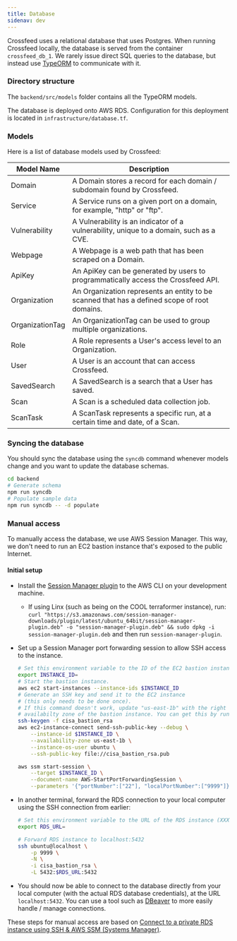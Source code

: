 ```yaml
---
title: Database
sidenav: dev
---
```


Crossfeed uses a relational database that uses Postgres. When running Crossfeed locally, the database is served from the container `crossfeed_db_1`. We rarely issue direct SQL queries to the database, but instead
use [TypeORM](https://typeorm.io/#/) to communicate with it.

### Directory structure

The `backend/src/models` folder contains all the TypeORM models.

The database is deployed onto AWS RDS. Configuration for this deployment is located in `infrastructure/database.tf`.

### Models

Here is a list of database models used by Crossfeed:

| Model Name      | Description                                                                                  |
| --------------- | -------------------------------------------------------------------------------------------- |
| Domain          | A Domain stores a record for each domain / subdomain found by Crossfeed.                     |
| Service         | A Service runs on a given port on a domain, for example, "http" or "ftp".                    |
| Vulnerability   | A Vulnerability is an indicator of a vulnerability, unique to a domain, such as a CVE.       |
| Webpage         | A Webpage is a web path that has been scraped on a Domain.                                   |
| ApiKey          | An ApiKey can be generated by users to programmatically access the Crossfeed API.            |
| Organization    | An Organization represents an entity to be scanned that has a defined scope of root domains. |
| OrganizationTag | An OrganizationTag can be used to group multiple organizations.                              |
| Role            | A Role represents a User's access level to an Organization.                                  |
| User            | A User is an account that can access Crossfeed.                                              |
| SavedSearch     | A SavedSearch is a search that a User has saved.                                             |
| Scan            | A Scan is a scheduled data collection job.                                                   |
| ScanTask        | A ScanTask represents a specific run, at a certain time and date, of a Scan.                 |

### Syncing the database

You should sync the database using the `syncdb` command whenever models change and
you want to update the database schemas.

```bash
cd backend
# Generate schema
npm run syncdb
# Populate sample data
npm run syncdb -- -d populate
```

### Manual access

To manually access the database, we use AWS Session Manager. This way, we don't need to run an EC2 bastion instance that's exposed to the public Internet.

#### Initial setup

- Install the [Session Manager plugin](https://docs.aws.amazon.com/systems-manager/latest/userguide/session-manager-working-with-install-plugin.html) to the AWS CLI on your development machine.
  - If using Linx (such as being on the COOL terraformer instance), run: `curl "https://s3.amazonaws.com/session-manager-downloads/plugin/latest/ubuntu_64bit/session-manager-plugin.deb" -o "session-manager-plugin.deb" && sudo dpkg -i session-manager-plugin.deb` and then run `session-manager-plugin`.
- Set up a Session Manager port forwarding session to allow SSH access to the instance.

  ```bash
  # Set this environment variable to the ID of the EC2 bastion instance (which should be in a private subnet, but able to connect to the RDS instance).
  export INSTANCE_ID=
  # Start the bastion instance.
  aws ec2 start-instances --instance-ids $INSTANCE_ID
  # Generate an SSH key and send it to the EC2 instance
  # (this only needs to be done once).
  # If this command doesn't work, update "us-east-1b" with the right
  # availabilty zone of the bastion instance. You can get this by running `aws ec2 describe-instances --instance-ids $INSTANCE_ID`.
  ssh-keygen -f cisa_bastion_rsa
  aws ec2-instance-connect send-ssh-public-key --debug \
      --instance-id $INSTANCE_ID \
      --availability-zone us-east-1b \
      --instance-os-user ubuntu \
      --ssh-public-key file://cisa_bastion_rsa.pub

  aws ssm start-session \
      --target $INSTANCE_ID \
      --document-name AWS-StartPortForwardingSession \
      --parameters '{"portNumber":["22"], "localPortNumber":["9999"]}'
  ```

- In another terminal, forward the RDS connection to your local computer using the SSH connection from earlier:

  ```bash
  # Set this environment variable to the URL of the RDS instance (XXX.rds.amazonaws.com)
  export RDS_URL=

  # Forward RDS instance to localhost:5432
  ssh ubuntu@localhost \
      -p 9999 \
      -N \
      -i cisa_bastion_rsa \
      -L 5432:$RDS_URL:5432
  ```

- You should now be able to connect to the database directly from your local computer (with the actual RDS database credentials), at the URL `localhost:5432`. You can use a tool such as [DBeaver](https://dbeaver.io/) to more easily handle / manage connections.

These steps for manual access are based on [Connect to a private RDS instance using SSH & AWS SSM (Systems Manager)](https://checkmysite.io/blog/using-aws-systems-manager-and-ssh-to-access-an-rds-instance).
